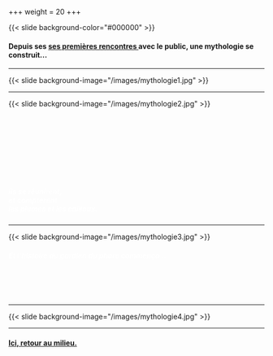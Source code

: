 +++
weight = 20
+++

{{< slide background-color="#000000" >}}
<h4>Depuis ses <a href="https://vimeo.com/425954541"target="_blank">ses premières rencontres </a>avec le public, une mythologie se construit...</h4>


---

{{< slide background-image="/images/mythologie1.jpg" >}}

---

{{< slide background-image="/images/mythologie2.jpg" >}}
<br><br><br><br><br><br><br><br><br>
<h5><p style="color:white">Ils se réunirent, <br>et comptèrent <br>les plumes et les cailloux.</p></h5>

---

{{< slide background-image="/images/mythologie3.jpg" >}}
<h5><p style="color:white">Et l'histoire du gardien du phare commença ...</p></h5>
<br><br><br>

---

{{< slide background-image="/images/mythologie4.jpg" >}}

---
#### [Ici, retour au milieu.](#/yero)
